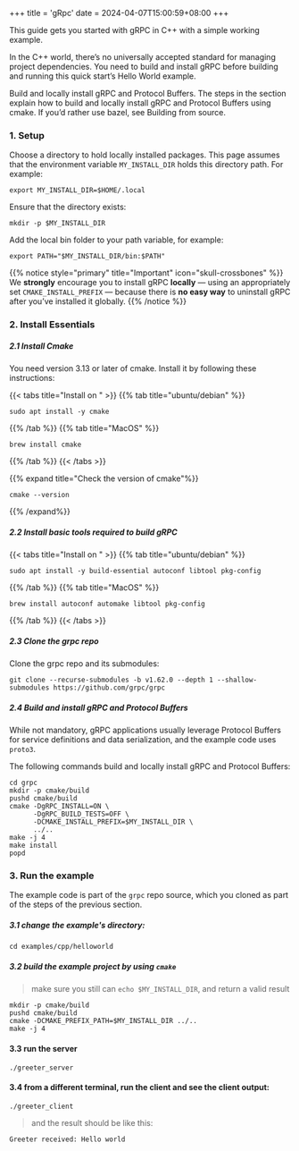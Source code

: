 +++
title = 'gRpc'
date = 2024-04-07T15:00:59+08:00
+++

This guide gets you started with gRPC in C++ with a simple working example.


In the C++ world, there’s no universally accepted standard for managing project dependencies. You need to build and install gRPC before building and running this quick start’s Hello World example.

Build and locally install gRPC and Protocol Buffers.
The steps in the section explain how to build and locally install gRPC and Protocol Buffers using cmake. If you’d rather use bazel, see Building from source.

### 1. Setup
Choose a directory to hold locally installed packages. This page assumes that the environment variable `MY_INSTALL_DIR` holds this directory path. For example:

```shell
export MY_INSTALL_DIR=$HOME/.local
```
Ensure that the directory exists:

```shell
mkdir -p $MY_INSTALL_DIR
```
Add the local bin folder to your path variable, for example:

```shell
export PATH="$MY_INSTALL_DIR/bin:$PATH"
```

{{% notice style="primary" title="Important" icon="skull-crossbones" %}}
We **strongly** encourage you to install gRPC **locally** — using an appropriately set `CMAKE_INSTALL_PREFIX` 
— because there is **no easy way** to uninstall gRPC after you’ve installed it globally.
{{% /notice %}}

### 2. Install Essentials
##### 2.1 Install Cmake
You need version 3.13 or later of cmake. Install it by following these instructions:

{{< tabs title="Install on " >}}
{{% tab title="ubuntu/debian" %}}
```shell
sudo apt install -y cmake
```
{{% /tab %}}
{{% tab title="MacOS" %}}
```shell
brew install cmake
```
{{% /tab %}}
{{< /tabs >}}

{{% expand title="Check the version of cmake"%}}
```shell
cmake --version
```
{{% /expand%}}

##### 2.2 Install basic tools required to build gRPC

{{< tabs title="Install on " >}}
{{% tab title="ubuntu/debian" %}}
```shell
sudo apt install -y build-essential autoconf libtool pkg-config
```
{{% /tab %}}
{{% tab title="MacOS" %}}
```shell
brew install autoconf automake libtool pkg-config
```
{{% /tab %}}
{{< /tabs >}}


##### 2.3 Clone the grpc repo
Clone the grpc repo and its submodules:

```shell
git clone --recurse-submodules -b v1.62.0 --depth 1 --shallow-submodules https://github.com/grpc/grpc
```
##### 2.4 Build and install gRPC and Protocol Buffers

While not mandatory, gRPC applications usually leverage Protocol Buffers for service definitions and data serialization, and the example code uses `proto3`.

The following commands build and locally install gRPC and Protocol Buffers:

```shell
cd grpc
mkdir -p cmake/build
pushd cmake/build
cmake -DgRPC_INSTALL=ON \
      -DgRPC_BUILD_TESTS=OFF \
      -DCMAKE_INSTALL_PREFIX=$MY_INSTALL_DIR \
      ../..
make -j 4
make install
popd
```

### 3. Run the example
The example code is part of the `grpc` repo source, which you cloned as part of the steps of the previous section.

##### 3.1 change the example's directory:
```shell
cd examples/cpp/helloworld
```

##### 3.2 build the example project by using `cmake`
> make sure you still can `echo $MY_INSTALL_DIR`, and return a valid result
```shell
mkdir -p cmake/build
pushd cmake/build
cmake -DCMAKE_PREFIX_PATH=$MY_INSTALL_DIR ../..
make -j 4
```

#### 3.3 run the server
```shell
./greeter_server
```


#### 3.4 from a different terminal, run the client and see the client output:
```shell
./greeter_client
```

> and the result should be like this:
```text
Greeter received: Hello world
```